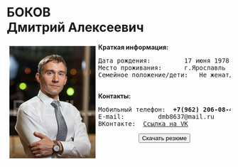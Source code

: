 <h1>БОКОВ
<br>Дмитрий Алексеевич</h1>
<p><img src="1_MG_3769.jpg" align="left" style=" border: 6px solid #ffffff;">
<b>Краткая информация:</b>
<pre>
Дата рождения:		   17 июня 1978 г.
Место проживания:	   г.Ярославль
Семейное положение/дети:   Не женат/сын 2012 г.р.</pre>
<br><b>Контакты:</b>
<pre>
Мобильный телефон:	<strong>+7(962) 206-08-44</strong>
E-mail: 		dmb8637@mail.ru
ВКонтакте:  <a HREF="https://vk.com/id32994005" target="_blank">Ссылка на VK</a></pre>
</p>
<p align="center"><a href="anketa_D_A_Bokov.docx"><button>Скачать резюме</button></a></p>
